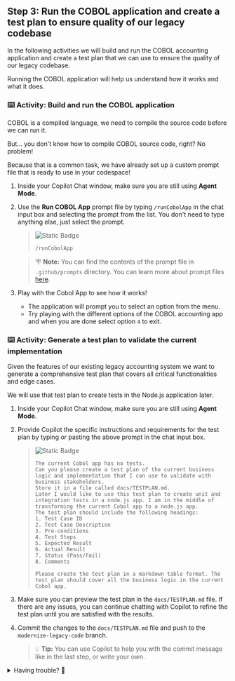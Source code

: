 ## Step 3: Run the COBOL application and create a test plan to ensure quality of our legacy codebase

In the following activities we will build and run the COBOL accounting application and create a test plan that we can use to ensure the quality of our legacy codebase.

Running the COBOL application will help us understand how it works and what it does.

### ⌨️ Activity: Build and run the COBOL application

COBOL is a compiled language, we need to compile the source code before we can run it.

But... you don't know how to compile COBOL source code, right? No problem!

Because that is a common task, we have already set up a custom prompt file that is ready to use in your codespace!

1. Inside your Copilot Chat window, make sure you are still using **Agent Mode**.
1. Use the **Run COBOL App** prompt file by typing `/runCobolApp` in the chat input box and selecting the prompt from the list. You don't need to type anything else, just select the prompt.
   > ![Static Badge](https://img.shields.io/badge/-Prompt-text?style=social&logo=github%20copilot)
   >
   > ```prompt
   > /runCobolApp
   > ```

   <!--- TODO: add screenshot -->
   > 🪧 **Note:** You can find the contents of the prompt file in `.github/prompts` directory. You can learn more about prompt files [here](https://code.visualstudio.com/docs/copilot/copilot-customization).
1. Play with the Cobol App to see how it works!
   - The application will prompt you to select an option from the menu.
   - Try playing with the different options of the COBOL accounting app and when you are done select option `4` to exit.

### ⌨️ Activity: Generate a test plan to validate the current implementation

Given the features of our existing legacy accounting system we want to generate a comprehensive test plan that covers all critical functionalities and edge cases.

We will use that test plan to create tests in the Node.js application later.

1. Inside your Copilot Chat window, make sure you are still using **Agent Mode**.
1. Provide Copilot the specific instructions and requirements for the test plan by typing or pasting the above prompt in the chat input box.

   > ![Static Badge](https://img.shields.io/badge/-Prompt-text?style=social&logo=github%20copilot)
   >
   > ```prompt
   > The current Cobol app has no tests.
   > Can you please create a test plan of the current business logic and implementation that I can use to validate with business stakeholders.
   > Store it in a file called docs/TESTPLAN.md.
   > Later I would like to use this test plan to create unit and integration tests in a node.js app. I am in the middle of transforming the current Cobol app to a node.js app.
   > The test plan should include the following headings:
   > 1. Test Case ID
   > 2. Test Case Description
   > 3. Pre-conditions
   > 4. Test Steps
   > 5. Expected Result
   > 6. Actual Result
   > 7. Status (Pass/Fail)
   > 8. Comments
   >
   > Please create the test plan in a markdown table format. The test plan should cover all the business logic in the current Cobol app.
   >
   > ```

1. Make sure you can preview the test plan in the `docs/TESTPLAN.md` file. If there are any issues, you can continue chatting with Copilot to refine the test plan until you are satisfied with the results.

1. Commit the changes to the `docs/TESTPLAN.md` file and push to the `modernize-legacy-code` branch.

   > 💡 **Tip:** You can use Copilot to help you with the commit message like in the last step, or write your own.

<details>
<summary>Having trouble? 🤷</summary><br/>

- If you don't see the `/runCobolApp` prompt in the list, make sure you are using **Agent Mode**.
- If you don't get feedback, make sure your pushed the `docs/TESTPLAN.md` file changes to the branch `modernize-legacy-code`.

</details>
